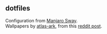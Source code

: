 ## dotfiles

Configuration from [Manjaro Sway](https://github.com/manjaro-sway).  
Wallpapers by [atlas-ark](https://www.reddit.com/user/atlas-ark/), from this [reddit post](https://www.reddit.com/r/wallpaper/comments/kekos0/1920x1080_all_resolutions_available_dark_light/).
